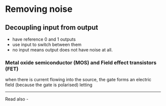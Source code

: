 # Removing noise

## Decoupling input from output
- have reference 0 and 1 outputs
- use input to switch between them
- no input means output does not have noise at all.


### Metal oxide semiconductor (MOS) and Field effect transistors (FET)

when there is current flowing into the source, the gate forms an electric field (because the gate is polarised) letting 

---
Read also - 